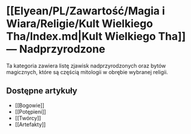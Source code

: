 # [[Elyean/PL/Zawartość/Magia i Wiara/Religie/Kult Wielkiego Tha/Index.md|Kult Wielkiego Tha]] — Nadprzyrodzone

Ta kategoria zawiera listę zjawisk nadprzyrodzonych oraz bytów magicznych, które są częścią mitologii w obrębie wybranej religii.

## Dostępne artykuły

- [[Bogowie]]
- [[Potępieni]]
- [[Twórcy]]
- [[Artefakty]]